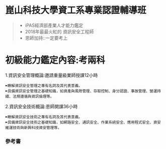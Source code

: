 # 崑山科技大學資工系專業認證輔導班
>* iPAS經濟部產業人才能力鑑定
>* 2018年最最火紅的  資訊安全工程師
>* 恩師加持::一定要考上

# 初級能力鑑定內容:考兩科
1.資訊安全管理概論:邀請重量級業師授課12小時
```
➽瞭解資訊安全管理之專有名詞及其代表意義。
➽具備資訊安全管理之基礎知識，如資產與風險管理、存取控制、身分認證、事故管理、營運持續、法規遵循與資訊倫理等。
```
2.資訊安全技術概論:恩師開課36小時
```
➽瞭解資訊安全技術之專有名詞及其代表意義。
➽具備資訊安全技術之基礎知識，如網路安全、通訊安全、作業系統安全、應用程式安全、資安維運技術與新興科技資安管理等。
```
### 參考書
```
